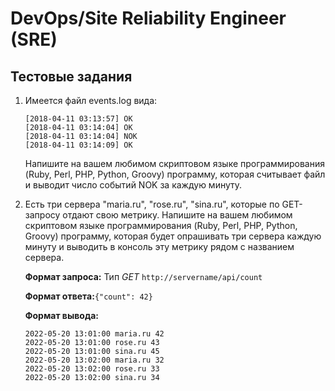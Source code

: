 # DevOps/Site Reliability Engineer (SRE)

## Тестовые задания

1. Имеется файл events.log вида:
    ```
    [2018-04-11 03:13:57] OK
    [2018-04-11 03:14:04] OK
    [2018-04-11 03:14:04] NOK
    [2018-04-11 03:14:09] OK
    ```
   Напишите на вашем любимом скриптовом языке программирования (Ruby, Perl, PHP, Python, Groovy) программу,
   которая считывает файл и выводит число событий NOK за каждую минуту.
2. Есть три сервера "maria.ru", "rose.ru", "sina.ru", которые по GET-запросу отдают свою метрику.
   Напишите на вашем любимом скриптовом языке программирования (Ruby, Perl, PHP, Python, Groovy) программу,
   которая будет опрашивать три сервера каждую минуту и выводить в консоль эту метрику рядом с названием сервера.

   **Формат запроса:** Тип *GET* `http://servername/api/count`

   **Формат ответа:**`{"count": 42}`

   **Формат вывода:**
    ```
    2022-05-20 13:01:00 maria.ru 42
    2022-05-20 13:01:00 rose.ru 43
    2022-05-20 13:01:00 sina.ru 45
    2022-05-20 13:02:00 maria.ru 32
    2022-05-20 13:02:00 rose.ru 33
    2022-05-20 13:02:00 sina.ru 34
    ```